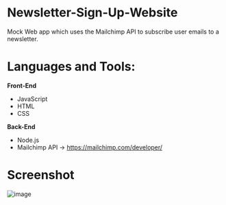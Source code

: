 # Newsletter-Sign-Up-Website

Mock Web app which uses the Mailchimp API to subscribe user emails to a newsletter.

# Languages and Tools:
**Front-End**
- JavaScript
- HTML
- CSS

**Back-End**
- Node.js
- Mailchimp API -> https://mailchimp.com/developer/

# Screenshot

![image](https://user-images.githubusercontent.com/113309178/234756599-435ac1b5-0f5a-4b07-b328-9ad12ce2fdd4.png)
